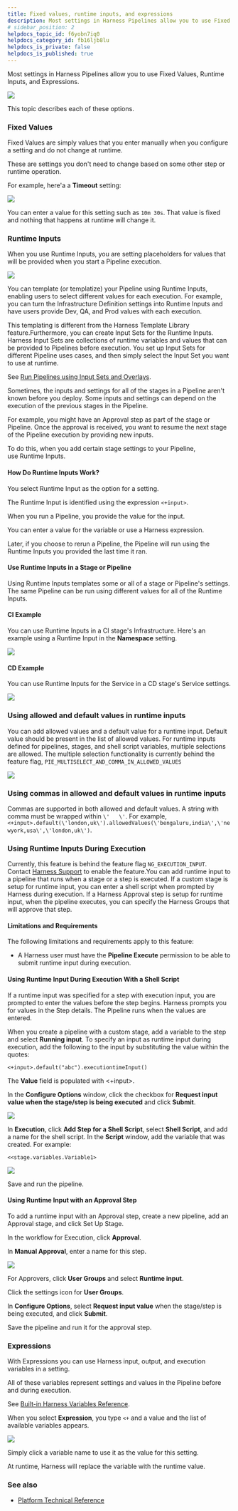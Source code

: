 ```yaml
---
title: Fixed values, runtime inputs, and expressions
description: Most settings in Harness Pipelines allow you to use Fixed Values, Runtime Inputs, and Expressions. This topic describes each of these options. Fixed Values. Fixed Values are simply values that you en…
# sidebar_position: 2
helpdocs_topic_id: f6yobn7iq0
helpdocs_category_id: fb16ljb8lu
helpdocs_is_private: false
helpdocs_is_published: true
---
```


Most settings in Harness Pipelines allow you to use Fixed Values, Runtime Inputs, and Expressions.

![](./static/runtime-inputs-02.png)

This topic describes each of these options.

### Fixed Values

Fixed Values are simply values that you enter manually when you configure a setting and do not change at runtime.

These are settings you don't need to change based on some other step or runtime operation.

For example, here'a a **Timeout** setting:

![](./static/runtime-inputs-03.png)

You can enter a value for this setting such as `10m 30s`. That value is fixed and nothing that happens at runtime will change it.

### Runtime Inputs

When you use Runtime Inputs, you are setting placeholders for values that will be provided when you start a Pipeline execution.

![](./static/runtime-inputs-04.png)

You can template (or templatize) your Pipeline using Runtime Inputs, enabling users to select different values for each execution. For example, you can turn the Infrastructure Definition settings into Runtime Inputs and have users provide Dev, QA, and Prod values with each execution.

This templating is different from the Harness Template Library feature.Furthermore, you can create Input Sets for the Runtime Inputs. Harness Input Sets are collections of runtime variables and values that can be provided to Pipelines before execution. You set up Input Sets for different Pipeline uses cases, and then simply select the Input Set you want to use at runtime.

See [Run Pipelines using Input Sets and Overlays](../8_Pipelines/run-pipelines-using-input-sets-and-overlays.md).

Sometimes, the inputs and settings for all of the stages in a Pipeline aren't known before you deploy. Some inputs and settings can depend on the execution of the previous stages in the Pipeline.

For example, you might have an Approval step as part of the stage or Pipeline. Once the approval is received, you want to resume the next stage of the Pipeline execution by providing new inputs.

To do this, when you add certain stage settings to your Pipeline, use Runtime Inputs.

#### How Do Runtime Inputs Work?

You select Runtime Input as the option for a setting.

The Runtime Input is identified using the expression `<+input>`.

When you run a Pipeline, you provide the value for the input.

You can enter a value for the variable or use a Harness expression.

Later, if you choose to rerun a Pipeline, the Pipeline will run using the Runtime Inputs you provided the last time it ran.

#### Use Runtime Inputs in a Stage or Pipeline

Using Runtime Inputs templates some or all of a stage or Pipeline's settings. The same Pipeline can be run using different values for all of the Runtime Inputs.

#### CI Example

You can use Runtime Inputs in a CI stage's Infrastructure. Here's an example using a Runtime Input in the **Namespace** setting.

![](./static/runtime-inputs-05.png)

#### CD Example

You can use Runtime Inputs for the Service in a CD stage's Service settings.

![](./static/runtime-inputs-06.png)

### Using allowed and default values in runtime inputs

You can add allowed values and a default value for a runtime input. Default value should be present in the list of allowed values. 
For runtime inputs defined for pipelines, stages, and shell script variables, multiple selections are allowed. 
The multiple selection functionality is currently behind the feature flag, `PIE_MULTISELECT_AND_COMMA_IN_ALLOWED_VALUES`

![](./static/runtime-inputs-11.png)

### Using commas in allowed and default values in runtime inputs

Commas are supported in both allowed and default values. A string with comma must be wrapped within `\'   \'`. 
For example, `<+input>.default(\'london,uk\').allowedValues(\'bengaluru,india\',\'newyork,usa\',\'london,uk\')`.

### Using Runtime Inputs During Execution

Currently, this feature is behind the feature flag `NG_EXECUTION_INPUT`. Contact [Harness Support](mailto:support@harness.io) to enable the feature.You can add runtime input to a pipeline that runs when a stage or a step is executed. If a custom stage is setup for runtime input, you can enter a shell script when prompted by Harness during execution. If a Harness Approval step is setup for runtime input, when the pipeline executes, you can specify the Harness Groups that will approve that step.

#### Limitations and Requirements

The following limitations and requirements apply to this feature:

- A Harness user must have the **Pipeline Execute** permission to be able to submit runtime input during execution.

#### Using Runtime Input During Execution With a Shell Script

If a runtime input was specified for a step with execution input, you are prompted to enter the values before the step begins. Harness prompts you for values in the Step details. The Pipeline runs when the values are entered.

When you create a pipeline with a custom stage, add a variable to the step and select **Running input**. To specify an input as runtime input during execution, add the following to the input by substituting the value within the quotes:

`<+input>.default("abc").executiontimeInput()`

The **Value** field is populated with <+input>.

In the **Configure Options** window, click the checkbox for **Request input value when the stage/step is being executed** and click **Submit**.

![](./static/runtime-inputs-07.png)

In **Execution**, click **Add Step for a Shell Script**, select **Shell Script**, and add a name for the shell script. In the **Script** window, add the variable that was created. For example:

`<<stage.variables.Variable1>`

![](./static/runtime-inputs-08.png)

Save and run the pipeline.

#### Using Runtime Input with an Approval Step

To add a runtime input with an Approval step, create a new pipeline, add an Approval stage, and click Set Up Stage.

In the workflow for Execution, click **Approval**.

In **Manual Approval**, enter a name for this step.

![](./static/runtime-inputs-09.png)

For Approvers, click **User Groups** and select **Runtime input**.

Click the settings icon for **User Groups**.

In **Configure Options**, select **Request input value** when the stage/step is being executed, and click **Submit**.

Save the pipeline and run it for the approval step.

### Expressions

With Expressions you can use Harness input, output, and execution variables in a setting.

All of these variables represent settings and values in the Pipeline before and during execution.

See [Built-in Harness Variables Reference](../12_Variables-and-Expressions/harness-variables.md).

When you select **Expression**, you type `<+` and a value and the list of available variables appears.

![](./static/runtime-inputs-10.png)

Simply click a variable name to use it as the value for this setting.

At runtime, Harness will replace the variable with the runtime value.

### See also

* [Platform Technical Reference](/docs/category/references)

